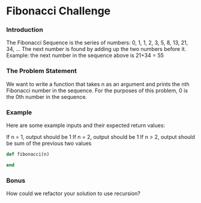 # Fibonacci Challenge

### Introduction
The Fibonacci Sequence is the series of numbers:
0, 1, 1, 2, 3, 5, 8, 13, 21, 34, ...
The next number is found by adding up the two numbers before it.
Example: the next number in the sequence above is 21+34 = 55

### The Problem Statement
We want to write a function that takes n as an argument and prints the nth Fibonacci number in the sequence.  For the purposes of this problem, 0 is the 0th number in the sequence.

### Example
Here are some example inputs and their expected return values:

If n = 1, output should be 1
If n = 2, output should be 1
If n > 2, output should be sum of the previous two values

```ruby
def fibonacci(n)

end
```

### Bonus
How could we refactor your solution to use recursion?
